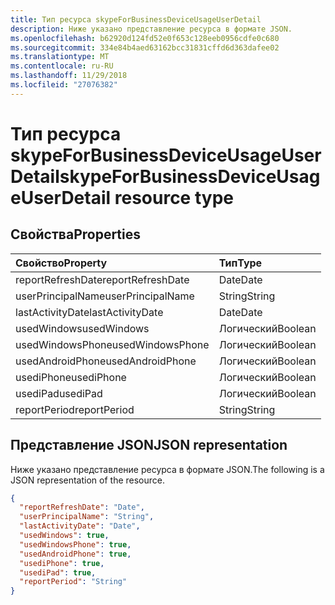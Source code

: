 ```yaml
---
title: Тип ресурса skypeForBusinessDeviceUsageUserDetail
description: Ниже указано представление ресурса в формате JSON.
ms.openlocfilehash: b62920d124fd52e0f653c128eeb0956cdfe0c680
ms.sourcegitcommit: 334e84b4aed63162bcc31831cffd6d363dafee02
ms.translationtype: MT
ms.contentlocale: ru-RU
ms.lasthandoff: 11/29/2018
ms.locfileid: "27076382"
---
```

# <a name="skypeforbusinessdeviceusageuserdetail-resource-type"></a><span data-ttu-id="8e966-103">Тип ресурса skypeForBusinessDeviceUsageUserDetail</span><span class="sxs-lookup"><span data-stu-id="8e966-103">skypeForBusinessDeviceUsageUserDetail resource type</span></span>

## <a name="properties"></a><span data-ttu-id="8e966-104">Свойства</span><span class="sxs-lookup"><span data-stu-id="8e966-104">Properties</span></span>

| <span data-ttu-id="8e966-105">Свойство</span><span class="sxs-lookup"><span data-stu-id="8e966-105">Property</span></span>          | <span data-ttu-id="8e966-106">Тип</span><span class="sxs-lookup"><span data-stu-id="8e966-106">Type</span></span>    |
| :---------------- | :------ |
| <span data-ttu-id="8e966-107">reportRefreshDate</span><span class="sxs-lookup"><span data-stu-id="8e966-107">reportRefreshDate</span></span> | <span data-ttu-id="8e966-108">Date</span><span class="sxs-lookup"><span data-stu-id="8e966-108">Date</span></span>    |
| <span data-ttu-id="8e966-109">userPrincipalName</span><span class="sxs-lookup"><span data-stu-id="8e966-109">userPrincipalName</span></span> | <span data-ttu-id="8e966-110">String</span><span class="sxs-lookup"><span data-stu-id="8e966-110">String</span></span>  |
| <span data-ttu-id="8e966-111">lastActivityDate</span><span class="sxs-lookup"><span data-stu-id="8e966-111">lastActivityDate</span></span>  | <span data-ttu-id="8e966-112">Date</span><span class="sxs-lookup"><span data-stu-id="8e966-112">Date</span></span>    |
| <span data-ttu-id="8e966-113">usedWindows</span><span class="sxs-lookup"><span data-stu-id="8e966-113">usedWindows</span></span>       | <span data-ttu-id="8e966-114">Логический</span><span class="sxs-lookup"><span data-stu-id="8e966-114">Boolean</span></span> |
| <span data-ttu-id="8e966-115">usedWindowsPhone</span><span class="sxs-lookup"><span data-stu-id="8e966-115">usedWindowsPhone</span></span>  | <span data-ttu-id="8e966-116">Логический</span><span class="sxs-lookup"><span data-stu-id="8e966-116">Boolean</span></span> |
| <span data-ttu-id="8e966-117">usedAndroidPhone</span><span class="sxs-lookup"><span data-stu-id="8e966-117">usedAndroidPhone</span></span>  | <span data-ttu-id="8e966-118">Логический</span><span class="sxs-lookup"><span data-stu-id="8e966-118">Boolean</span></span> |
| <span data-ttu-id="8e966-119">usediPhone</span><span class="sxs-lookup"><span data-stu-id="8e966-119">usediPhone</span></span>        | <span data-ttu-id="8e966-120">Логический</span><span class="sxs-lookup"><span data-stu-id="8e966-120">Boolean</span></span> |
| <span data-ttu-id="8e966-121">usediPad</span><span class="sxs-lookup"><span data-stu-id="8e966-121">usediPad</span></span>          | <span data-ttu-id="8e966-122">Логический</span><span class="sxs-lookup"><span data-stu-id="8e966-122">Boolean</span></span> |
| <span data-ttu-id="8e966-123">reportPeriod</span><span class="sxs-lookup"><span data-stu-id="8e966-123">reportPeriod</span></span>      | <span data-ttu-id="8e966-124">String</span><span class="sxs-lookup"><span data-stu-id="8e966-124">String</span></span>  |

## <a name="json-representation"></a><span data-ttu-id="8e966-125">Представление JSON</span><span class="sxs-lookup"><span data-stu-id="8e966-125">JSON representation</span></span>

<span data-ttu-id="8e966-126">Ниже указано представление ресурса в формате JSON.</span><span class="sxs-lookup"><span data-stu-id="8e966-126">The following is a JSON representation of the resource.</span></span>

<!-- {
  "blockType": "resource",
  "@odata.type": "microsoft.graph.skypeForBusinessDeviceUsageUserDetail"
} -->

```json
{
  "reportRefreshDate": "Date", 
  "userPrincipalName": "String", 
  "lastActivityDate": "Date", 
  "usedWindows": true, 
  "usedWindowsPhone": true, 
  "usedAndroidPhone": true, 
  "usediPhone": true, 
  "usediPad": true, 
  "reportPeriod": "String"
}
```
